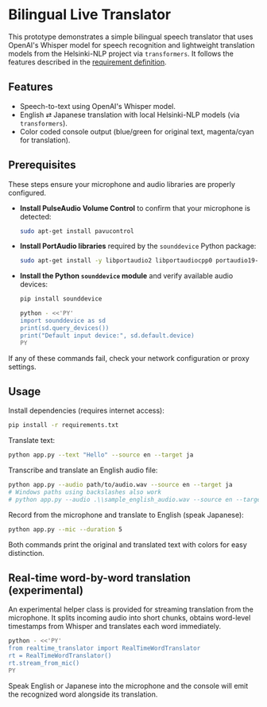 # Bilingual Live Translator

This prototype demonstrates a simple bilingual speech translator that uses
OpenAI's Whisper model for speech recognition and lightweight translation models
from the Helsinki-NLP project via `transformers`. It follows the features
described in the [requirement definition](Requirment_Definition.md).

## Features
- Speech-to-text using OpenAI's Whisper model.
- English ⇄ Japanese translation with local Helsinki-NLP models (via
  `transformers`).
- Color coded console output (blue/green for original text, magenta/cyan for translation).

## Prerequisites
These steps ensure your microphone and audio libraries are properly configured.

- **Install PulseAudio Volume Control** to confirm that your microphone is detected:

  ```bash
  sudo apt-get install pavucontrol
  ```

- **Install PortAudio libraries** required by the `sounddevice` Python package:

  ```bash
  sudo apt-get install -y libportaudio2 libportaudiocpp0 portaudio19-dev
  ```

- **Install the Python `sounddevice` module** and verify available audio devices:

  ```bash
  pip install sounddevice

  python - <<'PY'
  import sounddevice as sd
  print(sd.query_devices())
  print("Default input device:", sd.default.device)
  PY
  ```

If any of these commands fail, check your network configuration or proxy settings.

## Usage
Install dependencies (requires internet access):
```bash
pip install -r requirements.txt
```

Translate text:
```bash
python app.py --text "Hello" --source en --target ja
```

Transcribe and translate an English audio file:
```bash
python app.py --audio path/to/audio.wav --source en --target ja
# Windows paths using backslashes also work
# python app.py --audio .\\sample_english_audio.wav --source en --target ja
```

Record from the microphone and translate to English (speak Japanese):
```bash
python app.py --mic --duration 5
```

Both commands print the original and translated text with colors for easy distinction.

## Real-time word-by-word translation (experimental)
An experimental helper class is provided for streaming translation from the
microphone.  It splits incoming audio into short chunks, obtains
word-level timestamps from Whisper and translates each word immediately.

```bash
python - <<'PY'
from realtime_translator import RealTimeWordTranslator
rt = RealTimeWordTranslator()
rt.stream_from_mic()
PY
```

Speak English or Japanese into the microphone and the console will emit the
recognized word alongside its translation.
